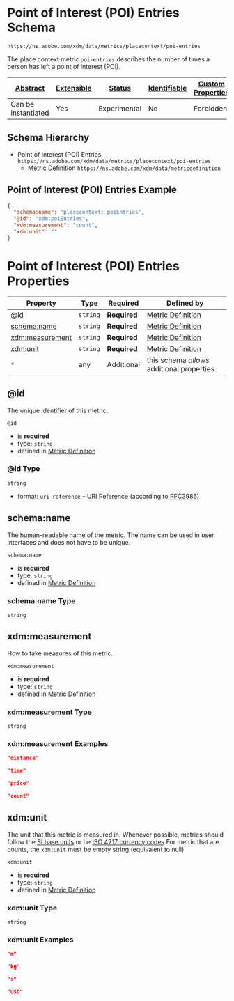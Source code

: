 
# Point of Interest (POI) Entries Schema

```
https://ns.adobe.com/xdm/data/metrics/placecontext/poi-entries
```

The place context metric `poi-entries` describes the number of times a person has left a point of interest (POI).

| [Abstract](../../abstract.md) | [Extensible](../../extensions.md) | [Status](../../status.md) | [Identifiable](../../id.md) | [Custom Properties](../../extensions.md) | [Additional Properties](../../extensions.md) | Defined In |
|-------------------------------|-----------------------------------|---------------------------|-----------------------------|------------------------------------------|----------------------------------------------|------------|
| Can be instantiated | Yes | Experimental | No | Forbidden | Permitted | [data/poi-entries.schema.json](data/poi-entries.schema.json) |
## Schema Hierarchy

* Point of Interest (POI) Entries `https://ns.adobe.com/xdm/data/metrics/placecontext/poi-entries`
  * [Metric Definition](metricdefinition.schema.md) `https://ns.adobe.com/xdm/data/metricdefinition`


## Point of Interest (POI) Entries Example
```json
{
  "schema:name": "placecontext: poiEntries",
  "@id": "xdm:poiEntries",
  "xdm:measurement": "count",
  "xdm:unit": ""
}
```

# Point of Interest (POI) Entries Properties

| Property | Type | Required | Defined by |
|----------|------|----------|------------|
| [@id](#id) | `string` | **Required** | [Metric Definition](metricdefinition.schema.md#id) |
| [schema:name](#schemaname) | `string` | **Required** | [Metric Definition](metricdefinition.schema.md#schemaname) |
| [xdm:measurement](#xdmmeasurement) | `string` | **Required** | [Metric Definition](metricdefinition.schema.md#xdmmeasurement) |
| [xdm:unit](#xdmunit) | `string` | **Required** | [Metric Definition](metricdefinition.schema.md#xdmunit) |
| `*` | any | Additional | this schema *allows* additional properties |

## @id

The unique identifier of this metric.

`@id`
* is **required**
* type: `string`
* defined in [Metric Definition](metricdefinition.schema.md#id)

### @id Type


`string`
* format: `uri-reference` – URI Reference (according to [RFC3986](https://tools.ietf.org/html/rfc3986))






## schema:name

The human-readable name of the metric. The name can be used in user interfaces and does not have to be unique.

`schema:name`
* is **required**
* type: `string`
* defined in [Metric Definition](metricdefinition.schema.md#schemaname)

### schema:name Type


`string`






## xdm:measurement

How to take measures of this metric.

`xdm:measurement`
* is **required**
* type: `string`
* defined in [Metric Definition](metricdefinition.schema.md#xdmmeasurement)

### xdm:measurement Type


`string`





### xdm:measurement Examples

```json
"distance"
```

```json
"time"
```

```json
"price"
```

```json
"count"
```



## xdm:unit

The unit that this metric is measured in. Whenever possible, metrics should follow the [SI base units](https://www.bipm.org/en/measurement-units/) or be [ISO 4217 currency codes](https://www.iso.org/iso-4217-currency-codes.html).For metric that are counts, the `xdm:unit` must be empty string (equivalent to null)

`xdm:unit`
* is **required**
* type: `string`
* defined in [Metric Definition](metricdefinition.schema.md#xdmunit)

### xdm:unit Type


`string`





### xdm:unit Examples

```json
"m"
```

```json
"kg"
```

```json
"s"
```

```json
"USD"
```


